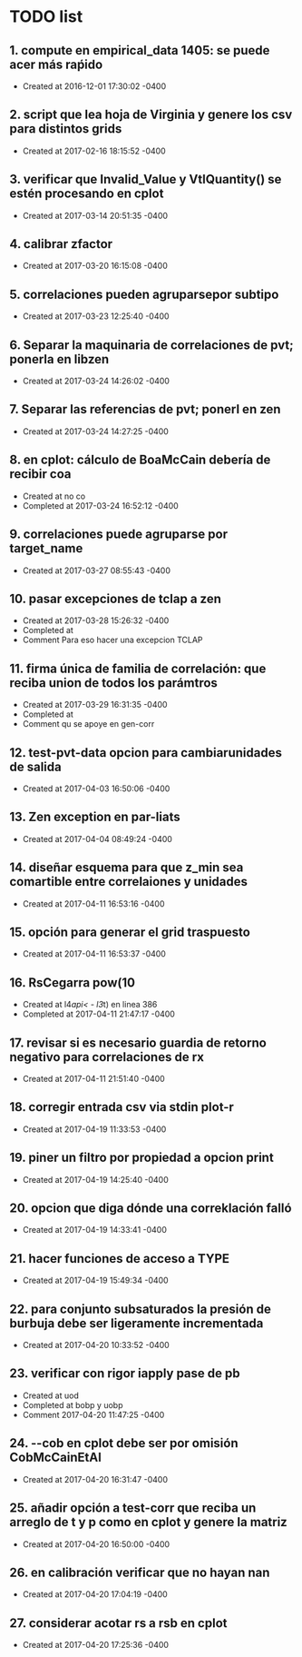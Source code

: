 # TODO list
## 1. compute en empirical_data 1405: se puede acer más raṕido
- Created at   2016-12-01 17:30:02 -0400

## 2. script que lea hoja de Virginia y genere los csv para distintos grids
- Created at   2017-02-16 18:15:52 -0400

## 3. verificar que Invalid_Value y VtlQuantity() se estén procesando en cplot
- Created at   2017-03-14 20:51:35 -0400

## 4. calibrar zfactor
- Created at   2017-03-20 16:15:08 -0400

## 5. correlaciones pueden agruparsepor subtipo
- Created at   2017-03-23 12:25:40 -0400

## 6. Separar la maquinaria de correlaciones de pvt; ponerla en libzen
- Created at   2017-03-24 14:26:02 -0400

## 7. Separar las referencias de pvt; ponerl en zen
- Created at   2017-03-24 14:27:25 -0400

## 8. en cplot: cálculo de BoaMcCain debería de recibir coa
- Created at    no co
- Completed at 2017-03-24 16:52:12 -0400

## 9. correlaciones puede agruparse por target_name
- Created at   2017-03-27 08:55:43 -0400

## 10. pasar excepciones de tclap a zen
- Created at   2017-03-28 15:26:32 -0400
- Completed at 
- Comment      Para eso hacer una excepcion TCLAP

## 11. firma única de familia de correlación: que reciba union de todos los parámtros
- Created at   2017-03-29 16:31:35 -0400
- Completed at 
- Comment      qu se apoye en gen-corr

## 12. test-pvt-data opcion para cambiarunidades de salida
- Created at   2017-04-03 16:50:06 -0400

## 13. Zen exception en par-liats
- Created at   2017-04-04 08:49:24 -0400

## 14. diseñar esquema para que z_min sea comartible entre correlaiones y unidades
- Created at   2017-04-11 16:53:16 -0400

## 15. opción para generar el grid traspuesto
- Created at   2017-04-11 16:53:37 -0400

## 16. RsCegarra pow(10
- Created at    l4*api< - l3*t) en linea 386
- Completed at 2017-04-11 21:47:17 -0400

## 17. revisar si es necesario guardia de retorno negativo para correlaciones de rx
- Created at   2017-04-11 21:51:40 -0400

## 18. corregir entrada csv via stdin plot-r
- Created at   2017-04-19 11:33:53 -0400

## 19. piner un filtro por propiedad a opcion print
- Created at   2017-04-19 14:25:40 -0400

## 20. opcion que diga dónde una correklación falló
- Created at   2017-04-19 14:33:41 -0400

## 21. hacer funciones de acceso a TYPE
- Created at   2017-04-19 15:49:34 -0400

## 22. para conjunto subsaturados la presión de burbuja debe ser ligeramente incrementada
- Created at   2017-04-20 10:33:52 -0400

## 23. verificar con rigor iapply pase de pb
- Created at    uod
- Completed at  bobp y uobp
- Comment      2017-04-20 11:47:25 -0400

## 24. --cob en cplot debe ser por omisión CobMcCainEtAl
- Created at   2017-04-20 16:31:47 -0400

## 25. añadir opción a test-corr que reciba un arreglo de t y p como en cplot y genere la matriz
- Created at   2017-04-20 16:50:00 -0400

## 26. en calibración verificar que no hayan nan
- Created at   2017-04-20 17:04:19 -0400

## 27. considerar acotar rs a rsb en cplot
- Created at   2017-04-20 17:25:36 -0400

